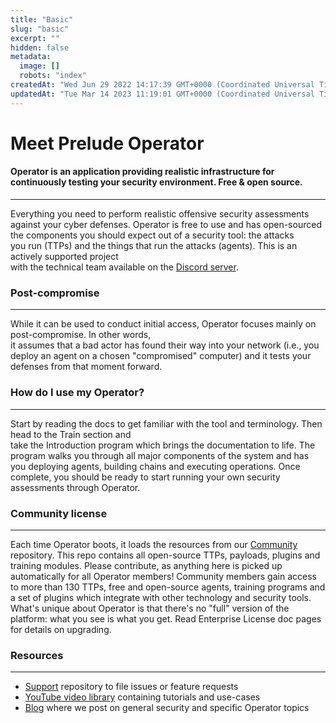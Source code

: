 ```yaml
---
title: "Basic"
slug: "basic"
excerpt: ""
hidden: false
metadata: 
  image: []
  robots: "index"
createdAt: "Wed Jun 29 2022 14:17:39 GMT+0000 (Coordinated Universal Time)"
updatedAt: "Tue Mar 14 2023 11:19:01 GMT+0000 (Coordinated Universal Time)"
---
```

# Meet Prelude Operator

#### Operator is an application providing realistic infrastructure for continuously testing your security environment. Free & open source.

***

Everything you need to perform realistic offensive security assessments against your cyber defenses. Operator is free to use and has open-sourced the components you should expect out of a security tool: the attacks  
you run (TTPs) and the things that run the attacks (agents). This is an actively supported project  
with the technical team available on the [Discord server](https://discord.gg/NWURE99JzE).

### Post-compromise

***

While it can be used to conduct initial access, Operator focuses mainly on post-compromise. In other words,  
it assumes that a bad actor has found their way into your network (i.e., you deploy an agent on a chosen "compromised" computer) and it tests your defenses from that moment forward.

### How do I use my Operator?

***

Start by reading the docs to get familiar with the tool and terminology. Then head to the Train section and  
take the Introduction program which brings the documentation to life. The program walks you through all major components of the system and has you deploying agents, building chains and executing operations. Once complete, you should be ready to start running your own security assessments through Operator.

### Community license

***

Each time Operator boots, it loads the resources from our [Community](https://github.com/preludeorg/community) repository. This repo contains all open-source TTPs, payloads, plugins and training modules. Please contribute, as anything here is picked up automatically for all Operator members! Community members gain access to more than 130 TTPs, free and open-source agents, training programs and a set of plugins which integrate with other technology and security tools. What's unique about Operator is that there's no "full" version of the platform: what you see is what you get. Read Enterprise License doc pages for details on upgrading. 

### Resources

***

- [Support](https://github.com/preludeorg/operator-support) repository to file issues or feature requests
- [YouTube video library](https://www.youtube.com/channel/UCZyx-PDZ_k7Vuzyqr4-qK9A) containing tutorials and use-cases
- [Blog](https://feed.prelude.org) where we post on general security and specific Operator topics

